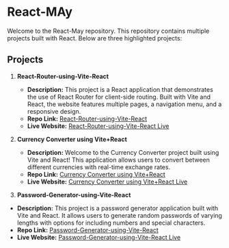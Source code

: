 # React-MAy

Welcome to the React-May repository. This repository contains multiple projects built with React. Below are three highlighted projects:

## Projects

1. **React-Router-using-Vite-React**
   - **Description:** This project is a React application that demonstrates the use of React Router for client-side routing. Built with Vite and React, the website features multiple pages, a navigation menu, and a responsive design.
   - **Repo Link:** [React-Router-using-Vite-React](https://github.com/askgurdit/React-Router-using-Vite-React)
   - **Live Website:** [React-Router-using-Vite-React Live](https://1-git-main-gurdits-projects.vercel.app/github)

2. **Currency Converter using Vite+React**
   - **Description:** Welcome to the Currency Converter project built using Vite and React! This application allows users to convert between different currencies with real-time exchange rates.
   - **Repo Link:** [Currency Converter using Vite+React](https://github.com/askgurdit/Currency-Converter-using-React)
   - **Live Website:** [Currency Converter using Vite+React Live](https://currency-converter-using-react-wine.vercel.app/)


3.  **Password-Generator-using-Vite-React**
   - **Description:** This project is a password generator application built with Vite and React. It allows users to generate random passwords of varying lengths with options for including numbers and special characters.
   - **Repo Link:** [Password-Generator-using-Vite-React](https://github.com/askgurdit/Password-Generator-using-Vite-React)
   - **Live Website:** [Password-Generator-using-Vite-React Live](https://password-generator-using-vite-react.vercel.app/)
